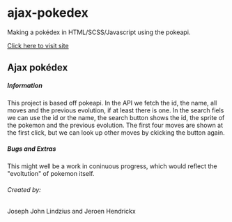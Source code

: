 # ajax-pokedex

Making a pokédex in HTML/SCSS/Javascript using the pokeapi.

[Click here to visit site](https://jeroen-jozef.github.io/ajax-pokedex/index.html)

## Ajax pokédex

##### Information
This project is based off pokeapi. In the API we fetch the id, the name, all moves and the previous evolution, if at least there is one. In the search fiels we can use the id or the name, the search button shows the id, the sprite of the pokemon and the previous evolution. The first four moves are shown at the first click, but we can look up other moves by ckicking the button again.

##### Bugs and Extras
This might well be a work in coninuous progress, which would reflect the "evoltution" of pokemon itself.

###### Created by: 
Joseph John Lindzius and Jeroen Hendrickx
